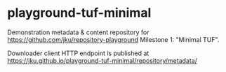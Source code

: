 # playground-tuf-minimal
 
Demonstration metadata & content repository for https://github.com/jku/repository-playground Milestone 1: "Minimal TUF".

Downloader client HTTP endpoint is published at https://jku.github.io/playground-tuf-minimal/repository/metadata/
